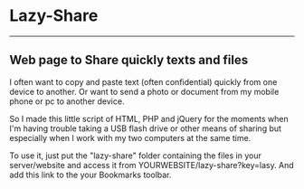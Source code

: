 # Lazy-Share
-----------------------------------
Web page to Share quickly texts and files
-----------------------------------

I often want to copy and paste text (often confidential) quickly from one device to another.
Or want to send a photo or document from my mobile phone or pc to another device.

So I made this little script of HTML, PHP and jQuery for the moments when I'm having trouble taking a USB flash drive or other means of sharing but especially when I work with my two computers at the same time.

To use it, just put the "lazy-share" folder containing the files in your server/website and access it from YOURWEBSITE/lazy-share?key=lasy.
And add this link to the your Bookmarks toolbar.
